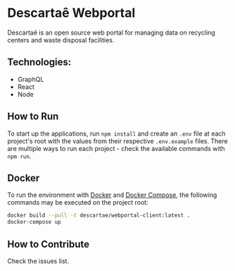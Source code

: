 # Descartaê Webportal
Descartaê is an open source web portal for managing data on recycling centers and waste disposal facilities. 

## Technologies:
- GraphQL
- React
- Node

## How to Run
To start up the applications, run `npm install` and create an `.env` file at each project's root with the values from their respective `.env.example` files. There are multiple ways to run each project - check the available commands with `npm run`.

## Docker
To run the environment with [Docker](https://docs.docker.com/) and [Docker Compose](https://docs.docker.com/compose/), the following commands may be executed on the project root:

```bash
docker build --pull -t descartae/webportal-client:latest .
docker-compose up
```
## How to Contribute
Check the issues list.
